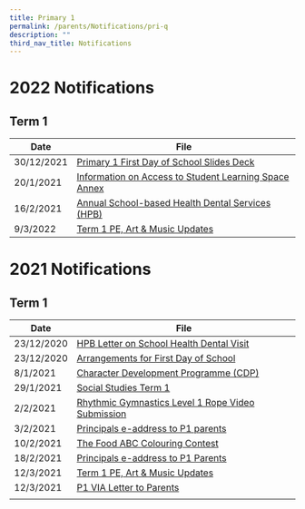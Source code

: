 ```yaml
---
title: Primary 1
permalink: /parents/Notifications/pri-q
description: ""
third_nav_title: Notifications
---
```

# 2022 Notifications

## Term 1


| Date | File | 
| -------- | -------- | 
| 30/12/2021    | [Primary 1 First Day of School Slides Deck](/files/P1%20First%20Day%20of%20School.pdf)| 
| 20/1/2021    | [Information on Access to Student Learning Space](/files/RGPSN22P1003_INFORMATION%20ON%20ACCESS%20TO%20STUDENT%20LEARNING%20SPACE.pdf) <br> [Annex](/files/Annex%20A.pdf)| 
| 16/2/2021    | [Annual School-based Health Dental Services (HPB)](/files/Annual%20School-based%20Health%20%20Dental%20Services%20HPB.pdf) |
| 9/3/2022  | [Term 1 PE, Art & Music Updates](/files/RGPS_N22_P1_005%20Term1%20PAM%20Update.pdf) |

# 2021 Notifications

## Term 1


| Date | File | 
| -------- | -------- | 
| 23/12/2020  | [HPB Letter on School Health Dental Visit](/files/HPB%20Letter%20on%20School%20Health%20%20Dental%20Visits.pdf) |
|23/12/2020  | [Arrangements for First Day of School](/files/RGPS_N20_P1_017%20Arrangements%20for%20First%20Day%20of%20School%204%20Jan%202021.pdf) |
| 8/1/2021 | [Character Development Programme (CDP)](/files/RGPS_N21_G_005_The%20Character%20Development%20Programme%20CDP.pdf) |
| 29/1/2021 | [Social Studies Term 1](/files/RGPS_N21_P1_002%20P1%20Social%20Studies%20Term%201.pdf) |
| 2/2/2021 | [Rhythmic Gymnastics Level 1 Rope Video Submission](/files/RGPS_N21_G_014%20Rhythmic%20Gymnastics%20Level%201%20Rope%20Video%20Submission.pdf) |
| 3/2/2021 | [Principals e-address to P1 parents](/files/RGPSN21P1001_Principals%20e-address%20to%20P1%20parents.pdf) |
| 10/2/2021 | [The Food ABC Colouring Contest](/files/The%20food%20ABC%20Colouring%20Contest%20PDF_P1_P2.pdf) |
| 18/2/2021 | [Principals e-address to P1 Parents](/files/RGPSN21P1001_Principals%20e-address%20to%20P1%20parents.pdf) |
| 12/3/2021 | [Term 1 PE, Art & Music Updates](/files/RGPS_N22_P1_005%20Term1%20PAM%20Update.pdf) |
| 12/3/2021 | [P1 VIA Letter to Parents](/files/RGPS_N21_P1_006_P1%20VIA%20Letter%20to%20Parent_2021.pdf) |
|  |  |